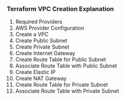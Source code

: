 ### Terraform VPC Creation Explanation ###
 1. Required Providers
 2. AWS Provider Configuration
 3. Create a VPC
 4. Create Public Subnet
 5. Create Private Subnet
 6. Create Internet Gateway
 7. Create Route Table for Public Subnet
 8. Associate Route Table with Public Subnet
 9. Create Elastic IP
 10. Create NAT Gateway
 11. Create Route Table for Private Subnet
 12. Associate Route Table with Private Subnet
